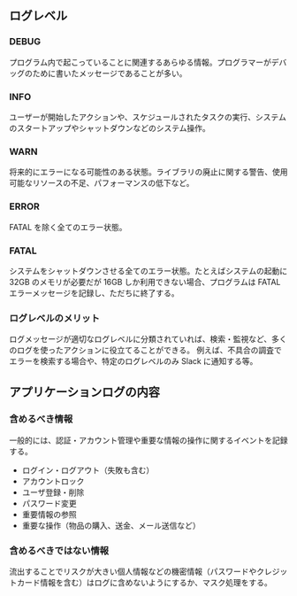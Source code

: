 ## ログレベル

### DEBUG

プログラム内で起こっていることに関連するあらゆる情報。プログラマーがデバッグのために書いたメッセージであることが多い。

### INFO

ユーザーが開始したアクションや、スケジュールされたタスクの実行、システムのスタートアップやシャットダウンなどのシステム操作。

### WARN

将来的にエラーになる可能性のある状態。ライブラリの廃止に関する警告、使用可能なリソースの不足、パフォーマンスの低下など。

### ERROR

FATAL を除く全てのエラー状態。

### FATAL

システムをシャットダウンさせる全てのエラー状態。たとえばシステムの起動に 32GB のメモリが必要だが 16GB しか利用できない場合、プログラムは FATAL エラーメッセージを記録し、ただちに終了する。

### ログレベルのメリット

ログメッセージが適切なログレベルに分類されていれば、検索・監視など、多くのログを使ったアクションに役立てることができる。
例えば、不具合の調査でエラーを検索する場合や、特定のログレベルのみ Slack に通知する等。

## アプリケーションログの内容

### 含めるべき情報

一般的には、認証・アカウント管理や重要な情報の操作に関するイベントを記録する。

- ログイン・ログアウト（失敗も含む）
- アカウントロック
- ユーザ登録・削除
- パスワード変更
- 重要情報の参照
- 重要な操作（物品の購入、送金、メール送信など）

### 含めるべきではない情報

流出することでリスクが大きい個人情報などの機密情報（パスワードやクレジットカード情報を含む）はログに含めないようにするか、マスク処理をする。
